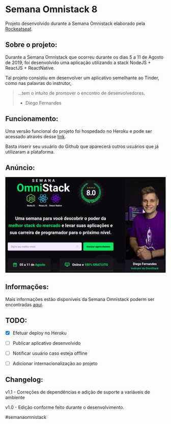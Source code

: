 # Semana Omnistack 8

Projeto desenvolvido durante a Semana Omnistack elaborado pela [Rockeatseat](https://github.com/Rocketseat).

## Sobre o projeto:

Durante a Semana Omnistack que ocorreu durante os dias 5 a 11 de Agosto de 2019, foi desenvolvido uma aplicação utilizando a stack NodeJS + ReactJS + ReactNative.

Tal projeto consistiu em desenvolver um aplicativo semelhante ao Tinder, como nas palavras do instrutor, 
> ...tem o intuito de promover o encontro de desenvolvedores.
> - Diego Fernandes

## Funcionamento:

Uma versão funcional do projeto foi hospedado no Heroku e pode ser acessado através desse [link](http://gav1ao-tindev.herokuapp.com).

Basta inserir seu usuário do Github que aparecerá outros usuários que já utilizaram a plataforma.

## Anúncio:

![Anúncio da Semana Omnistack](/docs/anuncioSemanaOmnistack.png)

## Informações:

Mais informações estão disponíveis da Semana Omnistack poderm ser encontradas [aqui](docs/posterSemanaOmnistack.pdf).

## TODO:
- [x] Efetuar deploy no Heroku
- [ ] Publicar aplicativo desenvolvido
- [ ] Notificar usuário caso esteja offline
- [ ] Adicionar internacionalização ao projeto


## Changelog:

v1.1 - Correções de dependências e adição de suporte a variáveis de ambiente

v1.0 - Edição conforme feito durante o desenvolvimento.

#semanaomnistack
